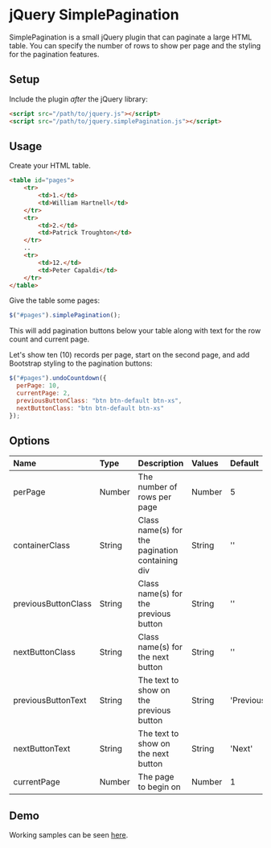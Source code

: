 # jQuery SimplePagination

SimplePagination is a small jQuery plugin that can paginate a large HTML table. You can specify the number of rows to show per page and the styling for the 
pagination features.

## Setup

Include the plugin _after_ the jQuery library:
```html
<script src="/path/to/jquery.js"></script>
<script src="/path/to/jquery.simplePagination.js"></script>
```

## Usage

Create your HTML table.
```html
<table id="pages">
	<tr>
		<td>1.</td>
		<td>William Hartnell</td>
	</tr>
	<tr>
		<td>2.</td>
		<td>Patrick Troughton</td>
	</tr>
	..
	<tr>
		<td>12.</td>
		<td>Peter Capaldi</td>
	</tr>
</table>
```

Give the table some pages:
```javascript
$("#pages").simplePagination();
```

This will add pagination buttons below your table along with text for the row count and current page. 

Let's show ten (10) records per page, start on the second page, and add Bootstrap styling to the pagination buttons:
```javascript
$("#pages").undoCountdown({
  perPage: 10,
  currentPage: 2,
  previousButtonClass: "btn btn-default btn-xs",
  nextButtonClass: "btn btn-default btn-xs"
});
```

## Options

| Name  | Type | Description | Values | Default | 
|:----- |:---- |:----------- |:------ |:------- |
| perPage | Number | The number of rows per page | Number | 5 |
| containerClass | String | Class name(s) for the pagination containing div | String | '' |
| previousButtonClass | String | Class name(s) for the previous button | String | '' |
| nextButtonClass | String | Class name(s) for the next button | String | '' |
| previousButtonText | String | The text to show on the previous button | String | 'Previous' |
| nextButtonText | String | The text to show on the next button | String | 'Next' |
| currentPage | Number | The page to begin on | Number | 1 |

## Demo

Working samples can be seen [here](http://smarulanda.github.io/jquery.simplePagination/).
